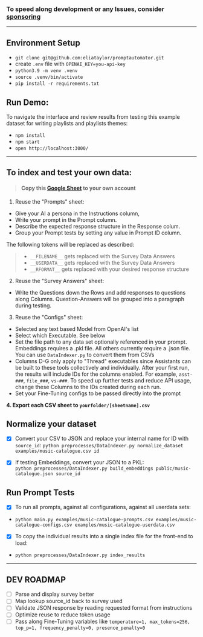 ### To speed along development or any Issues, consider [sponsoring](https://github.com/sponsors/eliataylor)

-----

## Environment Setup 
- `git clone git@github.com:eliataylor/promptautomator.git`
- create `.env` file with `OPENAI_KEY=you-api-key`
- `python3.9 -m venv .venv`
- `source .venv/bin/activate`
- `pip install -r requirements.txt`


## Run Demo:
To navigate the interface and review results from testing this example dataset for writing playlists and playlists themes:
- `npm install`
- `npm start`
- `open http://localhost:3000/`

---
## To index and test your own data:

> #### Copy this [Google Sheet](https://docs.google.com/spreadsheets/d/1NZ9vNCUsZmTvA6byWalU6CAJfF8NIi5e4e9Z6tlw1mI/edit?usp=sharing) to your own account

1. Reuse the "Prompts" sheet:
- Give your AI a persona in the Instructions column, 
- Write your prompt in the Prompt column. 
- Describe the expected response structure in the Response colum.
- Group your Prompt tests by setting any value in Prompt ID column.

The following tokens will be replaced as described:
> - `__FILENAME__` gets replaced with the Survey Data Answers
> - `__USERDATA__` gets replaced with the Survey Data Answers
> - `__RFORMAT__` gets replaced with your desired response structure 

2. Reuse the "Survey Answers" sheet:
- Write the Questions down the Rows and add responses to questions along Columns. Question-Answers will be grouped into a paragraph during testing. 

3. Reuse the "Configs" sheet:
- Selected any text based Model from OpenAI's list
- Select which Executable. See below 
- Set the file path to any data set optionally referenced in your prompt. Embeddings requires a .pkl file. All others currently require a .json file. You can use `DataIndexer.py`  to convert them from CSVs
- Columns D-G only apply to "Thread" executables since Assistants can be built to these tools collectively and individually. After your first run, the results will include IDs for the columns enabled. For example, `asst-###`, `file_###`, `vs-###`. To speed up further tests and reduce API usage, change these Columns to the IDs created during each run. 
- Set your Fine-Tuning configs to be passed directly into the prompt


**4. Export each CSV sheet to `yourfolder/[sheetname].csv`** 


## Normalize your dataset
-[x] Convert your CSV to JSON and replace your internal name for ID with `source_id`: 
`python preprocesses/DataIndexer.py normalize_dataset examples/music-catalogue.csv id`

-[x] If testing Embeddings, convert your JSON to a PKL:  
`python preprocesses/DataIndexer.py build_embeddings public/music-catalogue.json source_id`

## Run Prompt Tests 
- [x] To run all prompts, against all configurations, against all userdata sets: 
- `python main.py examples/music-catalogue-prompts.csv examples/music-catalogue-configs.csv examples/music-catalogue-userdata.csv`
- [x] To copy the individual results into a single index file for the front-end to load: 
- `python preprocesses/DataIndexer.py index_results`

--------

## DEV ROADMAP
- [ ] Parse and display survey better
- [ ] Map lookup source_id back to survey used
- [ ] Validate JSON response by reading requested format from instructions
- [ ] Optimize reuse to reduce token usage
- [ ] Pass along Fine-Tuning variables like `temperature=1, max_tokens=256, top_p=1, frequency_penalty=0, presence_penalty=0`
